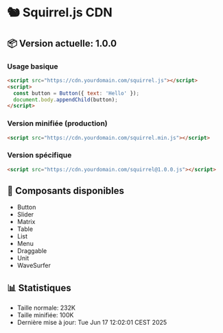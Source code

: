 # 🐿️ Squirrel.js CDN

## 📦 Version actuelle: 1.0.0

### Usage basique
```html
<script src="https://cdn.yourdomain.com/squirrel.js"></script>
<script>
  const button = Button({ text: 'Hello' });
  document.body.appendChild(button);
</script>
```

### Version minifiée (production)
```html
<script src="https://cdn.yourdomain.com/squirrel.min.js"></script>
```

### Version spécifique
```html
<script src="https://cdn.yourdomain.com/squirrel@1.0.0.js"></script>
```

## 🧩 Composants disponibles
- Button
- Slider  
- Matrix
- Table
- List
- Menu
- Draggable
- Unit
- WaveSurfer

## 📊 Statistiques
- Taille normale: 232K
- Taille minifiée: 100K
- Dernière mise à jour: Tue Jun 17 12:02:01 CEST 2025

